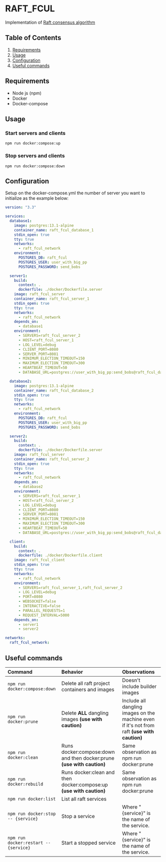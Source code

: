 # RAFT_FCUL

Implementation of [Raft consensus algorithm](https://raft.github.io/)

## Table of Contents

1. [Requirements](##requirements)
2. [Usage](##usage)
3. [Configuration](##configuration)
4. [Useful commands](##useful-commands)

## Requirements

- Node js (npm)
- Docker
- Docker-compose

## Usage

### Start servers and clients

```
npm run docker:compose:up
```

### Stop servers and clients

```
npm run docker:compose:down
```

## Configuration

Setup on the docker-compose.yml the number of server you want to initialize as the example below:

```yaml
version: "3.3"

services:
  database1:
    image: postgres:13.1-alpine
    container_name: raft_fcul_database_1
    stdin_open: true
    tty: true
    networks:
      - raft_fcul_network
    environment:
      POSTGRES_DB: raft_fcul
      POSTGRES_USER: user_with_big_pp
      POSTGRES_PASSWORD: send_bobs

  server1:
    build:
      context: .
      dockerfile: ./docker/Dockerfile.server
    image: raft_fcul_server
    container_name: raft_fcul_server_1
    stdin_open: true
    tty: true
    networks:
      - raft_fcul_network
    depends_on:
      - database1
    environment:
      - SERVERS=raft_fcul_server_2
      - HOST=raft_fcul_server_1
      - LOG_LEVEL=debug
      - CLIENT_PORT=8080
      - SERVER_PORT=8081
      - MINIMUM_ELECTION_TIMEOUT=150
      - MAXIMUM_ELECTION_TIMEOUT=300
      - HEARTBEAT_TIMEOUT=50
      - DATABASE_URL=postgres://user_with_big_pp:send_bobs@raft_fcul_database_1:5432/raft_fcul

  database2:
    image: postgres:13.1-alpine
    container_name: raft_fcul_database_2
    stdin_open: true
    tty: true
    networks:
      - raft_fcul_network
    environment:
      POSTGRES_DB: raft_fcul
      POSTGRES_USER: user_with_big_pp
      POSTGRES_PASSWORD: send_bobs

  server2:
    build:
      context: .
      dockerfile: ./docker/Dockerfile.server
    image: raft_fcul_server
    container_name: raft_fcul_server_2
    stdin_open: true
    tty: true
    networks:
      - raft_fcul_network
    depends_on:
      - database2
    environment:
      - SERVERS=raft_fcul_server_1
      - HOST=raft_fcul_server_2
      - LOG_LEVEL=debug
      - CLIENT_PORT=8080
      - SERVER_PORT=8081
      - MINIMUM_ELECTION_TIMEOUT=150
      - MAXIMUM_ELECTION_TIMEOUT=300
      - HEARTBEAT_TIMEOUT=50
      - DATABASE_URL=postgres://user_with_big_pp:send_bobs@raft_fcul_database_2:5432/raft_fcul

  client:
    build:
      context: .
      dockerfile: ./docker/Dockerfile.client
    image: raft_fcul_client
    stdin_open: true
    tty: true
    networks:
      - raft_fcul_network
    environment:
      - SERVERS=raft_fcul_server_1,raft_fcul_server_2
      - LOG_LEVEL=debug
      - PORT=8080
      - WEBSOCKET=false
      - INTERACTIVE=false
      - PARALLEL_REQUESTS=1
      - REQUEST_INTERVAL=5000
    depends_on:
      - server1
      - server2

networks:
  raft_fcul_network:
```

## Useful commands

| Command                               | Behavior                                                              | Observations                                                                                 |
| :------------------------------------ | :-------------------------------------------------------------------- | :------------------------------------------------------------------------------------------- |
| `npm run docker:compose:down`         | Delete all raft project containers and images                         | Doesn't include builder images                                                               |
| `npm run docker:prune`                | Delete **ALL** dangling images **(use with caution)**                 | Include all dangling images on the machine even if it's not from raft **(use with caution)** |
| `npm run docker:clean`                | Runs docker:compose:down and then docker:prune **(use with caution)** | Same observation as npm run docker:prune                                                     |
| `npm run docker:rebuild`              | Runs docker:clean and then docker:compose:up **(use with caution)**   | Same observation as npm run docker:prune                                                     |
| `npm run docker:list`                 | List all raft services                                                |                                                                                              |
| `npm run docker:stop -- {service}`    | Stop a service                                                        | Where "{service}" is the name of the service.                                                |
| `npm run docker:restart -- {service}` | Start a stopped service                                               | Where "{service}" is the name of the service.                                                |
